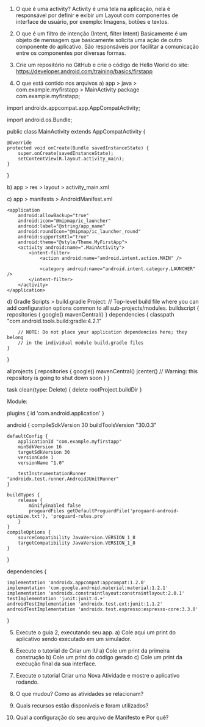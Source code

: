 
1)	O que é uma activity?
Activity é uma tela na aplicação, nela é responsável por definir e exibir um Layout com componentes de interface de usuário, por exemplo: Imagens, botões e textos.

2)	O que é um filtro de intenção (Intent, filter Intent)
Basicamente é um objeto de mensagem que basicamente solicita uma ação de outro componente do aplicativo. São responsáveis por facilitar a comunicação entre os componentes por diversas formas.

3)	Crie um repositório no GitHub e crie o código de Hello World do site: https://developer.android.com/training/basics/firstapp

4)	O que está contido nos arquivos 
a)	app > java > com.example.myfirstapp > MainActivity
package com.example.myfirstapp;

import androidx.appcompat.app.AppCompatActivity;

import android.os.Bundle;

public class MainActivity extends AppCompatActivity {

    @Override
    protected void onCreate(Bundle savedInstanceState) {
        super.onCreate(savedInstanceState);
        setContentView(R.layout.activity_main);
    }
}






b)	app > res > layout > activity_main.xml


c)	app > manifests > AndroidManifest.xml
<?xml version="1.0" encoding="utf-8"?>
<manifest xmlns:android="http://schemas.android.com/apk/res/android"
    package="com.example.myfirstapp">

    <application
        android:allowBackup="true"
        android:icon="@mipmap/ic_launcher"
        android:label="@string/app_name"
        android:roundIcon="@mipmap/ic_launcher_round"
        android:supportsRtl="true"
        android:theme="@style/Theme.MyFirstApp">
        <activity android:name=".MainActivity">
            <intent-filter>
                <action android:name="android.intent.action.MAIN" />

                <category android:name="android.intent.category.LAUNCHER" />
            </intent-filter>
        </activity>
    </application>

</manifest>



d)	Gradle Scripts > build.gradle
Project:
// Top-level build file where you can add configuration options common to all sub-projects/modules.
buildscript {
    repositories {
        google()
        mavenCentral()
    }
    dependencies {
        classpath "com.android.tools.build:gradle:4.2.1"

        // NOTE: Do not place your application dependencies here; they belong
        // in the individual module build.gradle files
    }
}

allprojects {
    repositories {
        google()
        mavenCentral()
        jcenter() // Warning: this repository is going to shut down soon
    }
}

task clean(type: Delete) {
    delete rootProject.buildDir
}











Module:

plugins {
    id 'com.android.application'
}

android {
    compileSdkVersion 30
    buildToolsVersion "30.0.3"

    defaultConfig {
        applicationId "com.example.myfirstapp"
        minSdkVersion 16
        targetSdkVersion 30
        versionCode 1
        versionName "1.0"

        testInstrumentationRunner "androidx.test.runner.AndroidJUnitRunner"
    }

    buildTypes {
        release {
            minifyEnabled false
            proguardFiles getDefaultProguardFile('proguard-android-optimize.txt'), 'proguard-rules.pro'
        }
    }
    compileOptions {
        sourceCompatibility JavaVersion.VERSION_1_8
        targetCompatibility JavaVersion.VERSION_1_8
    }
}

dependencies {

    implementation 'androidx.appcompat:appcompat:1.2.0'
    implementation 'com.google.android.material:material:1.2.1'
    implementation 'androidx.constraintlayout:constraintlayout:2.0.1'
    testImplementation 'junit:junit:4.+'
    androidTestImplementation 'androidx.test.ext:junit:1.1.2'
    androidTestImplementation 'androidx.test.espresso:espresso-core:3.3.0'
}








5)	Execute o guia 2, executando seu app.
a)	Cole aqui um print do aplicativo sendo executado em um simulador.
 

6)	Execute o tutorial de Criar um IU
a)	Cole um print da primeira construção
b)	Cole um print do código gerado
c)	Cole um print da execução final da sua interface.

7)	Execute o tutorial Criar uma Nova Atividade e mostre o aplicativo rodando.
8)	O que mudou? Como as atividades se relacionam?
9)	Quais recursos estão disponíveis e foram utilizados?
10)	 Qual a configuração do seu arquivo de Manifesto e Por quê?
